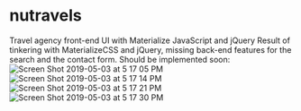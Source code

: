 # nutravels
Travel agency front-end UI with Materialize JavaScript and jQuery
Result of tinkering with MaterializeCSS and jQuery, missing back-end features for the search and the contact form. Should be implemented soon:
![Screen Shot 2019-05-03 at 5 17 05 PM](https://user-images.githubusercontent.com/38046425/57166187-6449fa00-6dc7-11e9-8f24-5012496ed12a.png)
![Screen Shot 2019-05-03 at 5 17 14 PM](https://user-images.githubusercontent.com/38046425/57166190-657b2700-6dc7-11e9-891a-6d801539f316.png)
![Screen Shot 2019-05-03 at 5 17 21 PM](https://user-images.githubusercontent.com/38046425/57166191-66ac5400-6dc7-11e9-9fe4-e9cbb8fa4618.png)
![Screen Shot 2019-05-03 at 5 17 30 PM](https://user-images.githubusercontent.com/38046425/57166194-69a74480-6dc7-11e9-9574-d287a915bf45.png)

